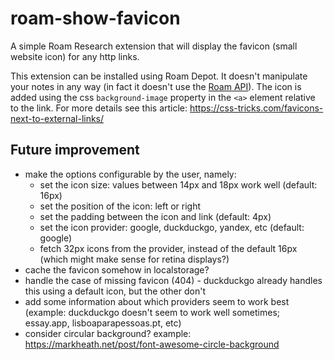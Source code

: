 # roam-show-favicon

A simple Roam Research extension that will display the favicon (small website icon) for any http links.

This extension can be installed using Roam Depot. It doesn't manipulate your notes in any way (in fact it doesn't use the [Roam API](https://roamresearch.com/#/app/developer-documentation/page/tIaOPdXCj)). The icon is added using the css `background-image` property in the `<a>` element relative to the link. For more details see this article: https://css-tricks.com/favicons-next-to-external-links/



## Future improvement

- make the options configurable by the user, namely:
  * set the icon size: values between 14px and 18px work well (default: 16px)
  * set the position of the icon: left or right
  * set the padding between the icon and link (default: 4px)
  * set the icon provider: google, duckduckgo, yandex, etc (default: google)
  * fetch 32px icons from the provider, instead of the default 16px (which might make sense for retina displays?)
- cache the favicon somehow in localstorage?
- handle the case of missing favicon (404) - duckduckgo already handles this using a default icon, but the other don't
- add some information about which providers seem to work best (example: duckduckgo doesn't seem to work well sometimes; essay.app, lisboaparapessoas.pt, etc)
- consider circular background? example: https://markheath.net/post/font-awesome-circle-background

